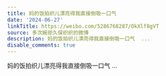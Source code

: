 ```yaml
---
title: 妈的饭拍织儿漂亮得我直接倒吸一口气
date: '2024-06-27'
linkTitle: https://weibo.com/5286768287/OkXlf8gVT
source: 多次婉拒久保织织的微博
description: 妈的饭拍织儿漂亮得我直接倒吸一口气  ...
disable_comments: true
---
```

妈的饭拍织儿漂亮得我直接倒吸一口气  ...